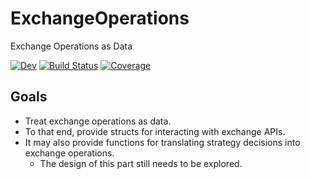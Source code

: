 # ExchangeOperations

Exchange Operations as Data

[![Dev](https://img.shields.io/badge/docs-dev-blue.svg)](https://g-gundam.github.io/ExchangeOperations.jl/dev/)
[![Build Status](https://github.com/g-gundam/XO.jl/actions/workflows/CI.yml/badge.svg?branch=main)](https://github.com/g-gundam/ExchangeOperations.jl/actions/workflows/CI.yml?query=branch%3Amain)
[![Coverage](https://codecov.io/gh/g-gundam/XO.jl/branch/main/graph/badge.svg)](https://codecov.io/gh/g-gundam/ExchangeOperations.jl)

## Goals

- Treat exchange operations as data.
- To that end, provide structs for interacting with exchange APIs.
- It may also provide functions for translating strategy decisions into exchange operations.
  + The design of this part still needs to be explored.
